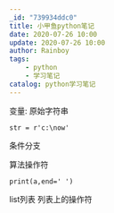 ```yaml
---
_id: "739934ddc0"
title: 小甲鱼python笔记
date: 2020-07-26 10:00
update: 2020-07-26 10:00
author: Rainboy
tags:
    - python
    - 学习笔记
catalog: python学习笔记
---
```


变量:
原始字符串
```
str = r'c:\now'
```

条件分支

算法操作符

```
print(a,end=' ')
```

list列表
列表上的操作符
